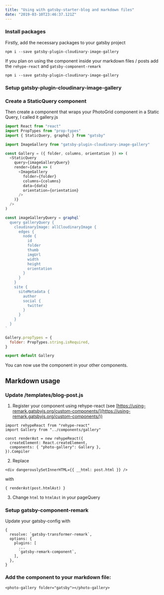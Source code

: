 ```yaml
---
title: "Using with gatsby-starter-blog and markdown files"
date: "2019-03-10T23:46:37.121Z"
---
```


### Install packages

Firstly, add the necessary packages to your gatsby project

```
npm i --save gatsby-plugin-cloudinary-image-gallery
```

If you plan on using the component inside your markdown files / posts add the `rehype-react` and `gatsby-component-remark`

```
npm i --save gatsby-plugin-cloudinary-image-gallery
```

### Setup gatsby-plugin-cloudinary-image-gallery

### Create a StaticQuery component

Then create a component that wraps your PhotoGrid component in a Static Query, I called it gallery.js

```javascript
import React from "react"
import PropTypes from "prop-types"
import { StaticQuery, graphql } from "gatsby"

import ImageGallery from "gatsby-plugin-cloudinary-image-gallery"

const Gallery = ({ folder, columns, orientation }) => (
  <StaticQuery
    query={imageGalleryQuery}
    render={data => (
      <ImageGallery
        folder={folder}
        columns={columns}
        data={data}
        orientation={orientation}
      />
    )}
  />
)

const imageGalleryQuery = graphql`
  query galleryQuery {
    cloudinaryImage: allCloudinaryImage {
      edges {
        node {
          id
          folder
          thumb
          imgUrl
          width
          height
          orientation
        }
      }
    }
    site {
      siteMetadata {
        author
        social {
          twitter
        }
      }
    }
  }
`

Gallery.propTypes = {
  folder: PropTypes.string.isRequired,
}

export default Gallery
```

You can now use the component in your other components.

## Markdown usage

### Update /templates/blog-post.js

1. Register your component using rehype-react (see [https://using-remark.gatsbyjs.org/custom-components/](https://using-remark.gatsbyjs.org/custom-components/))

```
import rehypeReact from "rehype-react"
import Gallery from "../components/gallery"

const renderAst = new rehypeReact({
  createElement: React.createElement,
  components: { "photo-gallery": Gallery },
}).Compiler
```

2. Replace

```
<div dangerouslySetInnerHTML={{ __html: post.html }} />
```

with

```
{ renderAst(post.htmlAst) }
```

3. Change `html` to `htmlAst` in your pageQuery

### Setup gatsby-component-remark

Update your gatsby-config with

```
{
  resolve: `gatsby-transformer-remark`,
  options: {
    plugins: [
      ...
      `gatsby-remark-component`,
    ],
  },
}
```

### Add the component to your markdown file:

```
<photo-gallery folder="gatsby"></photo-gallery>
```
